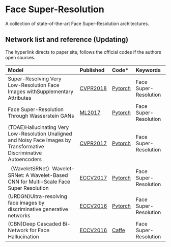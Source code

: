 # Face Super-Resolution
A collection of state-of-the-art Face Super-Resolution architectures.

## Network list and reference (Updating)
The hyperlink directs to paper site, follows the official codes if the authors open sources.

|Model |Published |Code* |Keywords|
|:-----|:---------|:-----|:-------|
|Super-Resolving Very Low-Resolution Face Images withSupplementary Attributes|[CVPR2018](https://basurafernando.github.io/papers/XinYuCVPR18.pdf?tdsourcetag=s_pcqq_aiomsg)|[Pytorch](https://github.com/XinYuANU/FaceAttr)| Face Super-Resolution | Yuanzhi Wang|
|Face Super-Resolution Through Wasserstein GANs| [ML2017](https://arxiv.org/pdf/1705.02438.pdf)|[Pytorch](https://github.com/MandyZChen/srez)| Face Super-Resolution | Yuanzhi Wang|
|(TDAE)Hallucinating Very Low-Resolution Unaligned and Noisy Face Images by Transformative Discriminative Autoencoders| [CVPR2017](http://openaccess.thecvf.com/content_cvpr_2017/papers/Yu_Hallucinating_Very_Low-Resolution_CVPR_2017_paper.pdf)|[Pytorch](https://github.com/XinYuANU/TDAE)| Face Super-Resolution | Yuanzhi Wang|
|（WaveletSRNet）Wavelet-SRNet: A Wavelet-Based CNN for Multi-Scale Face Super Resolution| [ECCV2017](http://openaccess.thecvf.com/content_ICCV_2017/papers/Huang_Wavelet-SRNet_A_Wavelet-Based_ICCV_2017_paper.pdf)|[Pytorch](https://github.com/RemyEE/WaveletSRNet?tdsourcetag=s_pcqq_aiomsg)| Face Super-Resolution | Yuanzhi Wang|
|(URDGN)Ultra-resolving face images by discriminative generative networks| [ECCV2016](http://www.porikli.com/mysite/pdfs/porikli%202016%20-%20Ultra%20resolving%20face%20images%20by%20discriminative%20generative%20networks.pdf)|[Pytorch](https://github.com/XinYuANU/URDGN?tdsourcetag=s_pcqq_aiomsg)| Face Super-Resolution | Yuanzhi Wang|
|(CBN)Deep Cascaded Bi-Network for Face Hallucination | [ECCV2016](https://arxiv.org/pdf/1607.05046.pdf)|[Caffe](https://github.com/zhusz/ECCV16-CBN?tdsourcetag=s_pcqq_aiomsg)| Face Super-Resolution | Yuanzhi Wang|
